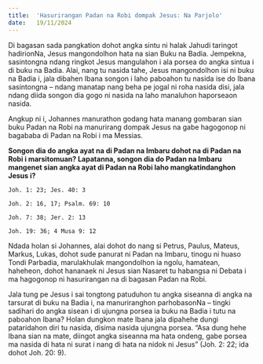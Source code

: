 ```yaml
---
title:  'Hasurirangan Padan na Robi dompak Jesus: Na Parjolo'
date:   19/11/2024
---
```


Di bagasan sada pangkation dohot angka sintu ni halak Jahudi taringot hadirionNa, Jesus mangondolhon hata na sian Buku na Badia. Jempekna, sasintongna ndang ringkot Jesus mangulahon i ala porsea do angka sintua i di buku na Badia. Alai, nang tu nasida tahe, Jesus mangondolhon isi ni buku na Badia i, jala dibahen Ibana songon i laho paboahon tu nasida ise do Ibana sasintongna – ndang manatap nang beha pe jogal ni roha nasida disi, jala ndang diida songon dia gogo ni nasida na laho manaluhon haporseaon nasida.

Angkup ni i, Johannes manurathon godang hata manang gombaran sian buku Padan na Robi na manurirang dompak Jesus na gabe hagogonop ni bagababa di Padan na Robi i ma Messias.

**Songon dia do angka ayat na di Padan na Imbaru dohot na di Padan na Robi i marsitomuan? Lapatanna, songon dia do Padan na Imbaru mangenet sian angka ayat di Padan na Robi laho mangkatindanghon Jesus i?**

`Joh. 1: 23; Jes. 40: 3`

`Joh. 2: 16, 17; Psalm. 69: 10`

`Joh. 7: 38; Jer. 2: 13`

`Joh. 19: 36; 4 Musa 9: 12`

Ndada holan si Johannes, alai dohot do nang si Petrus, Paulus, Mateus, Markus, Lukas, dohot sude panurat ni Padan na Imbaru, tinogu ni huaso Tondi Parbadia, marulakhulak mangondolhon ia ngolu, hamatean, haheheon, dohot hananaek ni Jesus sian Nasaret tu habangsa ni Debata i ma hagogonop ni hasurirangan na di bagasan Padan na Robi.

Jala tung pe Jesus i sai tongtong patuduhon tu angka siseanna di angka na tarsurat di buku na Badia i, na manuriranghon parhobasonNa – tingki sadihari do angka sisean i di ujungna porsea ia buku na Badia i tutu na paboahon Ibana? Holan dungkon mate Ibana jala dipahehe dungi pataridahon diri tu nasida, disima nasida ujungna porsea. “Asa dung hehe Ibana sian na mate, diingot angka siseanna ma hata ondeng, gabe porsea ma nasida di hata ni surat i nang di hata na nidok ni Jesus” (Joh. 2: 22; ida dohot Joh. 20: 9).